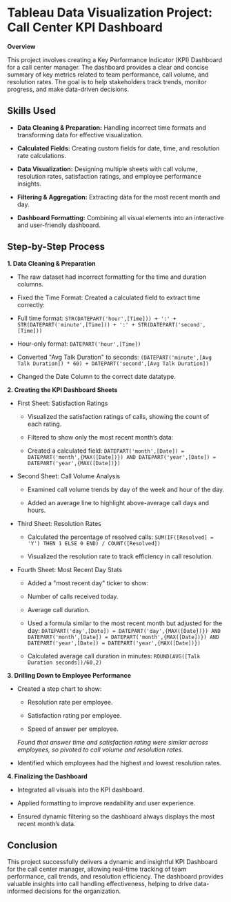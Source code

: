 # Tableau Data Visualization Project: Call Center KPI Dashboard

**Overview**

This project involves creating a Key Performance Indicator (KPI) Dashboard for a call center manager. The dashboard provides a clear and concise summary of key metrics related to team performance, call volume, and resolution rates. The goal is to help stakeholders track trends, monitor progress, and make data-driven decisions.

## Skills Used

- **Data Cleaning & Preparation:** Handling incorrect time formats and transforming data for effective visualization.

- **Calculated Fields:** Creating custom fields for date, time, and resolution rate calculations.

- **Data Visualization:** Designing multiple sheets with call volume, resolution rates, satisfaction ratings, and employee performance insights.

- **Filtering & Aggregation:** Extracting data for the most recent month and day.

- **Dashboard Formatting:** Combining all visual elements into an interactive and user-friendly dashboard.

## Step-by-Step Process

**1. Data Cleaning & Preparation**

- The raw dataset had incorrect formatting for the time and duration columns.

- Fixed the Time Format: Created a calculated field to extract time correctly:

- Full time format: `STR(DATEPART('hour',[Time])) + ':' + STR(DATEPART('minute',[Time])) + ':' + STR(DATEPART('second',[Time]))`

- Hour-only format: `DATEPART('hour',[Time])`

- Converted "Avg Talk Duration" to seconds: `(DATEPART('minute',[Avg Talk Duration]) * 60) + DATEPART('second',[Avg Talk Duration])`

- Changed the Date Column to the correct date datatype.

**2. Creating the KPI Dashboard Sheets**

- First Sheet: Satisfaction Ratings

  - Visualized the satisfaction ratings of calls, showing the count of each rating.

  - Filtered to show only the most recent month’s data:

  - Created a calculated field: `DATEPART('month',[Date]) = DATEPART('month',{MAX([Date])}) AND DATEPART('year',[Date]) = DATEPART('year',{MAX([Date])})`

- Second Sheet: Call Volume Analysis

  - Examined call volume trends by day of the week and hour of the day.

  - Added an average line to highlight above-average call days and hours.

- Third Sheet: Resolution Rates

  - Calculated the percentage of resolved calls: `SUM(IF([Resolved] = 'Y') THEN 1 ELSE 0 END) / COUNT([Resolved])`

  - Visualized the resolution rate to track efficiency in call resolution.

- Fourth Sheet: Most Recent Day Stats

  - Added a "most recent day" ticker to show:

  - Number of calls received today.

  - Average call duration.

  - Used a formula similar to the most recent month but adjusted for the day: `DATEPART('day',[Date]) = DATEPART('day',{MAX([Date])}) AND DATEPART('month',[Date]) = DATEPART('month',{MAX([Date])}) AND DATEPART('year',[Date]) = DATEPART('year',{MAX([Date])})`

  - Calculated average call duration in minutes: `ROUND(AVG([Talk Duration seconds])/60,2)`

**3. Drilling Down to Employee Performance**

- Created a step chart to show:

  - Resolution rate per employee.

  - Satisfaction rating per employee.

  - Speed of answer per employee.

  _Found that answer time and satisfaction rating were similar across employees, so pivoted to call volume and resolution rates._

- Identified which employees had the highest and lowest resolution rates.

**4. Finalizing the Dashboard**

- Integrated all visuals into the KPI dashboard.

- Applied formatting to improve readability and user experience.

- Ensured dynamic filtering so the dashboard always displays the most recent month’s data.

## Conclusion

This project successfully delivers a dynamic and insightful KPI Dashboard for the call center manager, allowing real-time tracking of team performance, call trends, and resolution efficiency. The dashboard provides valuable insights into call handling effectiveness, helping to drive data-informed decisions for the organization.
